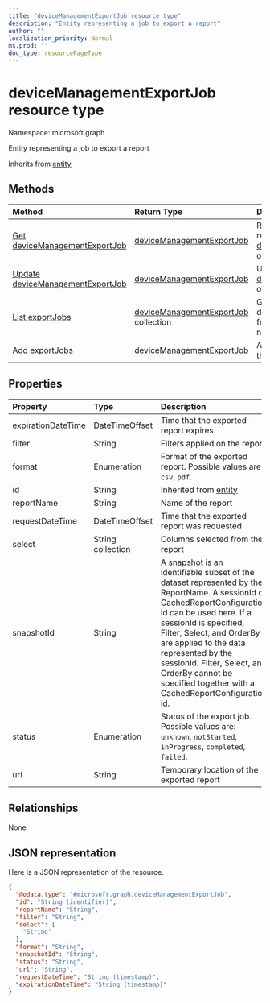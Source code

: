```yaml
---
title: "deviceManagementExportJob resource type"
description: "Entity representing a job to export a report"
author: ""
localization_priority: Normal
ms.prod: ""
doc_type: resourcePageType
---
```


# deviceManagementExportJob resource type


Namespace: microsoft.graph

Entity representing a job to export a report


Inherits from [entity](../resources/entity.md)

## Methods
|Method|Return Type|Description|
|:---|:---|:---|
|[Get deviceManagementExportJob](../api/devicemanagementexportjob-get.md)|[deviceManagementExportJob](../resources/devicemanagementexportjob.md)|Read properties and relationships of the [deviceManagementExportJob](../resources/devicemanagementexportjob.md) object.|
|[Update deviceManagementExportJob](../api/devicemanagementexportjob-update.md)|[deviceManagementExportJob](../resources/devicemanagementexportjob.md)|Update the properties of a [deviceManagementExportJob](../resources/devicemanagementexportjob.md) object.|
|[List exportJobs](../api/devicemanagementreports-list-exportjobs.md)|[deviceManagementExportJob](../resources/devicemanagementexportjob.md) collection|Get the deviceManagementExportJobs from the exportJobs navigation property.|
|[Add exportJobs](../api/devicemanagementreports-post-exportjobs.md)|[deviceManagementExportJob](../resources/devicemanagementexportjob.md)|Add exportJobs by posting to the exportJobs collection.|

## Properties
|Property|Type|Description|
|:---|:---|:---|
|expirationDateTime|DateTimeOffset|Time that the exported report expires|
|filter|String|Filters applied on the report|
|format|Enumeration|Format of the exported report. Possible values are: `csv`, `pdf`.|
|id|String| Inherited from [entity](../resources/entity.md)|
|reportName|String|Name of the report|
|requestDateTime|DateTimeOffset|Time that the exported report was requested|
|select|String collection|Columns selected from the report|
|snapshotId|String|A snapshot is an identifiable subset of the dataset represented by the ReportName. A sessionId or CachedReportConfiguration id can be used here. If a sessionId is specified, Filter, Select, and OrderBy are applied to the data represented by the sessionId. Filter, Select, and OrderBy cannot be specified together with a CachedReportConfiguration id.|
|status|Enumeration|Status of the export job. Possible values are: `unknown`, `notStarted`, `inProgress`, `completed`, `failed`.|
|url|String|Temporary location of the exported report|

## Relationships
None

## JSON representation
Here is a JSON representation of the resource.
<!-- {
  "blockType": "resource",
  "keyProperty": "id",
  "@odata.type": "microsoft.graph.deviceManagementExportJob",
  "baseType": "microsoft.graph.entity",
  "openType": false
}
-->
``` json
{
  "@odata.type": "#microsoft.graph.deviceManagementExportJob",
  "id": "String (identifier)",
  "reportName": "String",
  "filter": "String",
  "select": [
    "String"
  ],
  "format": "String",
  "snapshotId": "String",
  "status": "String",
  "url": "String",
  "requestDateTime": "String (timestamp)",
  "expirationDateTime": "String (timestamp)"
}
```

